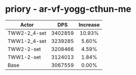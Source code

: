 # priory - ar-vf-yogg-cthun-me
| Actor | DPS | Increase |
|---|:---:|:---:|
|TWW2-2_4-set|3402859|10.93%|
|TWW1-2_4-set|3239285|5.60%|
|TWW2-2-set|3208466|4.59%|
|TWW1-2-set|3124013|1.84%|
|Base|3067559|0.00%|

